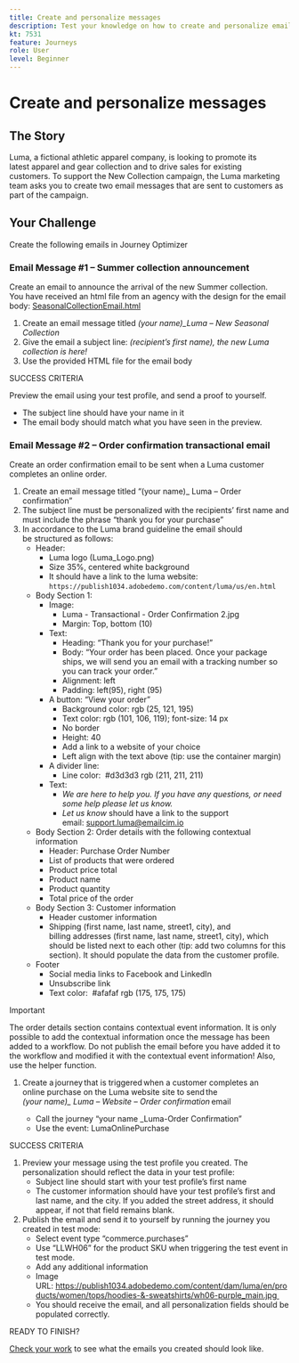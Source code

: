 ```yaml
---
title: Create and personalize messages
description: Test your knowledge on how to create and personalize emails.
kt: 7531
feature: Journeys
role: User
level: Beginner
---
```


# Create and personalize messages

## The Story

Luma, a fictional athletic apparel company, is looking to promote its latest apparel and gear collection and to drive sales for existing customers. To support the New Collection campaign, the Luma marketing team asks you to create two email messages that are sent to customers as part of the campaign.

## Your Challenge

Create the following emails in Journey Optimizer

### Email Message #1 – Summer collection announcement

Create an email to announce the arrival of the new Summer collection. You have received an html file from an agency with the design for the email body: [SeasonalCollectionEmail.html](/help/challenges/assets/SeasonalCollectionEmail.html)

1. Create an email message titled *(your name)_Luma – New Seasonal Collection*
2. Give the email a subject line: *(recipient’s first name), the new Luma collection is here!*
3. Use the provided HTML file for the email body  

SUCCESS CRITERIA

Preview the email using your test profile, and send a proof to yourself.

* The subject line should have your name in it
* The email body should match what you have seen in the preview.

### Email Message #2 – Order confirmation transactional email

Create an order confirmation email to be sent when a Luma customer completes an online order.  

1. Create an email message titled “(your name)_ Luma – Order confirmation”
2. The subject line must be personalized with the recipients’ first name and must include the phrase “thank you for your purchase”
3. In accordance to the Luma brand guideline the email should be structured as follows:
     * Header:
        * Luma logo (Luma_Logo.png)
        * Size 35%, centered white background  
        * It should have a link to the luma website: ```https://publish1034.adobedemo.com/content/luma/us/en.html``` 
     * Body Section 1:  
        * Image:  
          * Luma - Transactional - Order Confirmation 2.jpg
          * Margin: Top, bottom (10)
        * Text:
          * Heading: “Thank you for your purchase!”
          * Body: “Your order has been placed. Once your package ships, we will send you an email with a tracking number so you can track your order.”
          * Alignment: left  
          * Padding: left(95), right (95) 
        * A button: “View your order”
          * Background color: rgb (25, 121, 195)
          * Text color: rgb (101, 106, 119); font-size: 14 px
          * No border 
          * Height: 40 
          * Add a link to a website of your choice  
          * Left align with the text above (tip: use the container margin)
        * A divider line:
          * Line color:  #d3d3d3 rgb (211, 211, 211)
        * Text:
          * *We are here to help you. If you have any questions, or need some help please let us know.*
          * *Let us know* should have a link to the support email: support.luma@emailcim.io  
      * Body Section 2: Order details with the following contextual information
        * Header: Purchase Order Number
        * List of products that were ordered
        * Product price total
        * Product name
        * Product quantity
        * Total price of the order
    * Body Section 3: Customer information
      * Header customer information
      * Shipping (first name, last name, street1, city), and billing addresses (first name, last name, street1, city), which should be listed next to each other (tip: add two columns for this section). It should populate the data from the customer profile.  
   * Footer
     * Social media links to Facebook and LinkedIn
     * Unsubscribe link
     * Text color:  #afafaf rgb (175, 175, 175)
  
>[!IMPORTANT]
>
>The order details section contains contextual event information. It is only possible to add the contextual information once the message has been added to a workflow. Do not publish the email before you have added it to the workflow and modified it with the contextual event information! Also, use the helper function.

1. Create a journey that is triggered when a customer completes an online purchase on the Luma website site to send the *(your name)_ Luma – Website – Order confirmation* email

   * Call the journey “your name _Luma-Order Confirmation”
   * Use the event: LumaOnlinePurchase  

SUCCESS CRITERIA

1. Preview your message using the test profile you created. The personalization should reflect the data in your test profile:  
   * Subject line should start with your test profile’s first name 
   * The customer information should have your test profile’s first and last name, and the city. If you added the street address, it should appear, if not that field remains blank. 
2. Publish the email and send it to yourself by running the journey you created in test mode: 
   * Select event type “commerce.purchases” 
   * Use “LLWH06” for the product SKU when triggering the test event in test mode.  
   * Add any additional information  
   * Image URL: https://publish1034.adobedemo.com/content/dam/luma/en/products/women/tops/hoodies-&-sweatshirts/wh06-purple_main.jpg 
   * You should receive the email, and all personalization fields should be populated correctly.

READY TO FINISH?

[Check your work](/help/challenges/check-your-work/create-and-personalize-emails.md) to see what the emails you created should look like.
